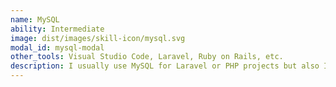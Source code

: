 ```yaml
---
name: MySQL
ability: Intermediate
image: dist/images/skill-icon/mysql.svg
modal_id: mysql-modal
other_tools: Visual Studio Code, Laravel, Ruby on Rails, etc.
description: I usually use MySQL for Laravel or PHP projects but also I can integrate it with Rails
---
```

